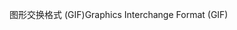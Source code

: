 <span data-ttu-id="00682-101">图形交换格式 (GIF)</span><span class="sxs-lookup"><span data-stu-id="00682-101">Graphics Interchange Format (GIF)</span></span>